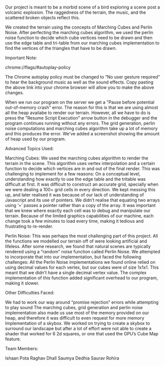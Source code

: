 Our project is meant to be a morbid scene of a bird exploring a scene post a volcanic explosion. The raggedness of the terrain, the music, and the scattered broken objects reflect this.   

We created the terrain using the concepts of Marching Cubes and Perlin Noise. After perfecting the marching cubes algorithm, we used the perlin noise function to decide which cube vertices need to be drawn and then use the edge table and tri-table from our marching cubes implementation to find the vertices of the triangles that have to be drawn. 

Important Note: 

chrome://flags/#autoplay-policy 

The Chrome autoplay policy must be changed to “No user gesture required” to hear the background music as well as the sound effects. Copy pasting the above link into your chrome browser will allow you to make the above changes. 
 
 When we run our program on the server we get a "Pause before potential out-of-memory crash" error. The reason for this is that we are using almost all the heap availabe to render our terrain. However, all we have to do is press the "Resume Script Execution" arrow button in the debugger and the program continues running without any errors. The grid generation, perlin noise computations and marching cubes algorithm take up a lot of memory and this produces the error. We've added a screenshot showing the amount of heap used by our program.

 
Advanced Topics Used:

Marching Cubes: We used the marching cubes algorithm to render the terrain in the scene. This algorithm uses vertex interpolation and a certain function to decide which vertices are in and out of the final render. This was challenging to implement for a few reasons:
On a conceptual level, understanding how exactly to use the edge table and the tritable was difficult at first. 
It was difficult to construct an accurate grid, specially when we were dealing a 100+ grid cells in every direction. We kept messing this up, and later realised it was because of our lack of understanding of Javascript and its use of pointers. We didn’t realise that equating two arrays using ‘=’ passes a pointer rather than a copy of the array. It was important that we knew where exactly each cell was to debug and manipulate our terrain. 
Because of the limited graphics capabilities of our machine, each change took a few minutes to load every time, making it tedious and frustrating to re-render.

Perlin Noise: This was perhaps the most challenging part of this project. All the functions we modelled our terrain off of were looking artificial and lifeless. After some research, we found that natural scenes are typically rendered using a “random” noise function called Perlin Noise. We attempted to incorporate that into our implementation, but faced the following challenges:
All the Perlin Noise implementations we found online relied on using decimal values for each vertex, but our cubes were of size 1x1x1. This meant that we didn’t have a single decimal vertex value.
The complex implementation of this function added significant overhead to our program, making it slower.
         
Other Difficulties Faced: 

We had to work our way around “promise rejection” errors while attempting to play sound
The marching cubes, grid generation and perlin noise implementation also made us use most of the memory provided on our heap, and therefore it was difficult to even request for more memory
Implementation of a skybox. We worked on trying to create a skybox to surround our landscape but after a lot of effort were not able to create a shader that worked for 6 2d squares, or one that used the GPU’s Cube Map feature.

Team Members:

Ishaan Pota
Raghav Dhall
Saumya Dedhia
Saurav Rohira





